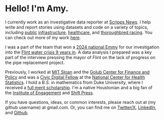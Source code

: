 # Hello! I'm Amy. 

I currently work as an investigative data reporter at [Scripps News](https://scrippsnews.com). I help write and report stories using datasets and code on a variety of topics, including [public](https://www.scrippsnews.com/scripps-news-investigates/scripps-news-investigation-a-decade-a-contempt-order-and-100m-later-flint-is-not-fixed) [infrastructure](https://www.scrippsnews.com/us-news/infrastructure/buttigieg-responds-to-scripps-news-investigation-into-ailing-bridges),   [healthcare](https://www.scrippsnews.com/investigations/high-ratings-for-nursing-homes-may-not-give-full-story-about-care-problems-deaths), and [thoroughbred racing](https://www.scrippsnews.com/us-news/a-new-push-to-protect-racehorses-is-leaving-behind-young-thoroughbreds). You can check out more of my work [here](https://scrippsnews.com/team/amy-fan-1/). 

I was a part of the team that won a [2024 national Emmy](https://scripps.com/press-releases/scripps-news-wins-national-news-emmy-award-for-its-investigation-poisoned-water/) for our investigation into the [Flint water crisis 9 years in](https://www.scrippsnews.com/us-news/infrastructure/records-missing-phones-out-flint-water-crisis-not-over). A data analysis I prepared was a key part of the interview pressing the mayor of Flint on the lack of progress on the pipe replacement project. 

Previously, I worked at [MIT Sloan](https://mitsloan.mit.edu/) and the [Golub Center for Finance and Policy](https://gcfp.mit.edu/) and was a [Civic Digital Fellow](https://www.codingitforward.com/summer-fellowships) at the [National Center for Health Statistics](https://www.cdc.gov/nchs/index.htm). I hold a B.S. in mathematics from Duke University, where I received a [full merit scholarship](https://ousf.duke.edu/merit-scholarships/ab-duke-scholars-program/). I'm a native Houstonian and a big fan of the [Institute of Engagement](https://iehouston.org) and [Shift Press](https://shift.press/).

If you have questions, ideas, or common interests, please reach out at (my github username) at gmail.com. Or, you can find me on [Twitter/X](https://twitter.com/amyafan), [LinkedIn](https://www.linkedin.com/in/amy-f/), and [Github](https://github.com/amyafan).
